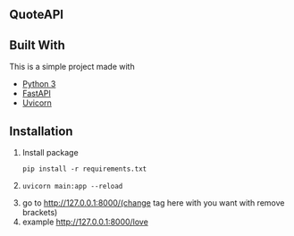 ## QuoteAPI



## Built With
	
This is a simple project made with
* [Python 3](https://www.python.org/)
* [FastAPI](https://fastapi.tiangolo.com/)
* [Uvicorn](https://www.uvicorn.org/)

## Installation

1. Install package
    ```
    pip install -r requirements.txt
    ```
2. ```
   uvicorn main:app --reload
    ```
3. go to http://127.0.0.1:8000/(change tag here with you want with remove brackets)
4. example http://127.0.0.1:8000/love
